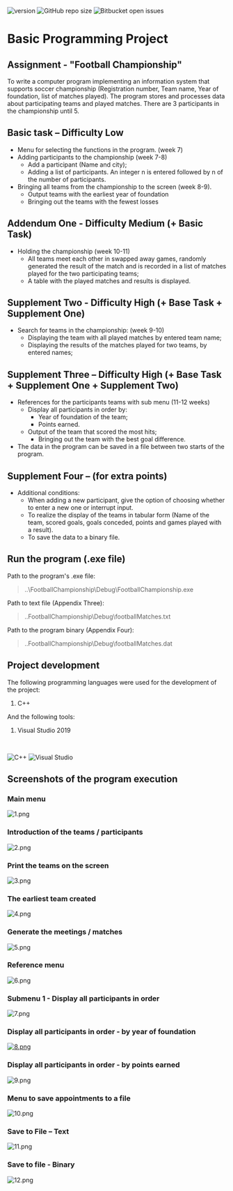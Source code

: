 ![version](https://img.shields.io/badge/version-1.0.0-blue)
![GitHub repo size](https://img.shields.io/github/repo-size/ngdechev/football-championship?color=yellow)
![Bitbucket open issues](https://img.shields.io/bitbucket/issues/ngdechev/football-championship)

# Basic Programming Project
## Assignment - "Football Championship"
To write a computer program implementing an information system that supports soccer
championship (Registration number, Team name, Year of foundation, list of matches played). The program
stores and processes data about participating teams and played matches. There are 3 participants in the championship
until 5.
## Basic task – Difficulty Low
- Menu for selecting the functions in the program. (week 7)
- Adding participants to the championship (week 7-8)
	- Add a participant (Name and city);
	- Adding a list of participants. An integer n is entered followed by n of the number of participants.
- Bringing all teams from the championship to the screen (week 8-9).
	- Output teams with the earliest year of foundation
	- Bringing out the teams with the fewest losses

## Addendum One - Difficulty Medium (+ Basic Task)
- Holding the championship (week 10-11)
	- All teams meet each other in swapped away games, randomly generated
the result of the match and is recorded in a list of matches played for the two participating teams;
	- A table with the played matches and results is displayed.

## Supplement Two - Difficulty High (+ Base Task + Supplement One)

- Search for teams in the championship: (week 9-10)
	- Displaying the team with all played matches by entered team name;
	- Displaying the results of the matches played for two teams, by entered names;

## Supplement Three – Difficulty High (+ Base Task + Supplement One + Supplement Two)

- References for the participants teams with sub menu (11-12 weeks)
	- Display all participants in order by:
		- Year of foundation of the team;
		- Points earned.
	- Output of the team that scored the most hits;
		- Bringing out the team with the best goal difference.
- The data in the program can be saved in a file between two starts of the program.

## Supplement Four – (for extra points)
- Additional conditions:
	- When adding a new participant, give the option of choosing whether to enter a new one
or interrupt input.
	- To realize the display of the teams in tabular form (Name of the team, scored
goals, goals conceded, points and games played with a result).
	- To save the data to a binary file.

## Run the program (.exe file)
Path to the program's .exe file:
> ..\FootballChampionship\Debug\FootballChampionship.exe

Path to text file (Appendix Three):
> ..FootballChampionship\Debug\footballMatches.txt

Path to the program binary (Appendix Four):
> ..FootballChampionship\Debug\footballMatches.dat

## Project development
The following programming languages were used for the development of the project:
1. C++

And the following tools:
1. Visual Studio 2019
<br>

![C++](https://img.shields.io/badge/c++-%2300599C.svg?style=for-the-badge&logo=c%2B%2B&logoColor=white) ![Visual Studio](https://img.shields.io/badge/Visual%20Studio-5C2D91.svg?style=for-the-badge&logo=visual-studio&logoColor=white)

## Screenshots of the program execution
### Main menu
![1.png](https://i.postimg.cc/ZRKBz1kR/1.png)

### Introduction of the teams / participants
![2.png](https://i.postimg.cc/XqrrpdY6/2.png)

### Print the teams on the screen
![3.png](https://i.postimg.cc/zv4VWvyb/3.png)

### The earliest team created
![4.png](https://i.postimg.cc/nVWsNR3F/4.png)

### Generate the meetings / matches
![5.png](https://i.postimg.cc/kXtVCQHx/5.png)

### Reference menu
![6.png](https://i.postimg.cc/3x5kxyMz/6.png)

### Submenu 1 - Display all participants in order
![7.png](https://i.postimg.cc/8zRjJ1Nc/7.png)

### Display all participants in order - by year of foundation
[![8.png](https://i.postimg.cc/HWPtktkn/8.png)](https://postimg.cc/QV17615Z)

### Display all participants in order - by points earned
![9.png](https://i.postimg.cc/fb5yCB3h/9.png)

### Menu to save appointments to a file
![10.png](https://i.postimg.cc/zBBBcKWH/10.png)

### Save to File – Text
![11.png](https://i.postimg.cc/hj5jWvby/11.png)

### Save to file - Binary
![12.png](https://i.postimg.cc/pyNLrSSK/12.png)
